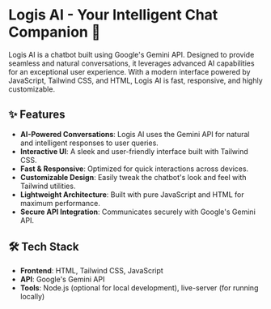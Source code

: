 # Logis AI - Your Intelligent Chat Companion 🤖

Logis AI is a chatbot built using Google's Gemini API. Designed to provide seamless and natural conversations, it leverages advanced AI capabilities for an exceptional user experience. With a modern interface powered by JavaScript, Tailwind CSS, and HTML, Logis AI is fast, responsive, and highly customizable.

## ✨ Features

- **AI-Powered Conversations**: Logis AI uses the Gemini API for natural and intelligent responses to user queries.
- **Interactive UI**: A sleek and user-friendly interface built with Tailwind CSS.
- **Fast & Responsive**: Optimized for quick interactions across devices.
- **Customizable Design**: Easily tweak the chatbot's look and feel with Tailwind utilities.
- **Lightweight Architecture**: Built with pure JavaScript and HTML for maximum performance.
- **Secure API Integration**: Communicates securely with Google's Gemini API.

## 🛠️ Tech Stack

- **Frontend**: HTML, Tailwind CSS, JavaScript
- **API**: Google's Gemini API
- **Tools**: Node.js (optional for local development), live-server (for running locally)
